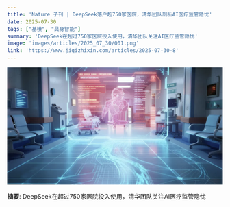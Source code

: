 ```yaml
---
title: 'Nature 子刊 | DeepSeek落户超750家医院，清华团队剖析AI医疗监管隐忧'
date: 2025-07-30
tags: ["基模", "具身智能"]
summary: 'DeepSeek在超过750家医院投入使用，清华团队关注AI医疗监管隐忧'
image: 'images/articles/2025_07_30/001.png'
link: 'https://www.jiqizhixin.com/articles/2025-07-30-8'
---
```

![Nature 子刊 | DeepSeek落户超750家医院，清华团队剖析AI医疗监管隐忧](images/articles/2025_07_30/001.png)

**摘要**: DeepSeek在超过750家医院投入使用，清华团队关注AI医疗监管隐忧
